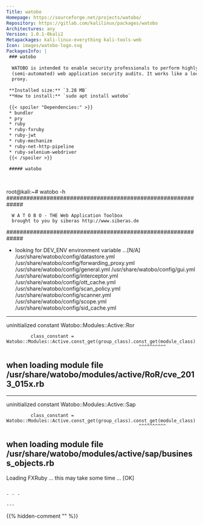 ```yaml
---
Title: watobo
Homepage: https://sourceforge.net/projects/watobo/
Repository: https://gitlab.com/kalilinux/packages/watobo
Architectures: any
Version: 1.0.1-0kali2
Metapackages: kali-linux-everything kali-tools-web 
Icon: images/watobo-logo.svg
PackagesInfo: |
 ### watobo
 
  WATOBO is intended to enable security professionals to perform highly efficient
  (semi-automated) web application security audits. It works like a local web
  proxy.
 
 **Installed size:** `3.28 MB`  
 **How to install:** `sudo apt install watobo`  
 
 {{< spoiler "Dependencies:" >}}
 * bundler
 * pry
 * ruby
 * ruby-fxruby
 * ruby-jwt
 * ruby-mechanize 
 * ruby-net-http-pipeline
 * ruby-selenium-webdriver 
 {{< /spoiler >}}
 
 ##### watobo
 
 
 ```
 root@kali:~# watobo -h
 #############################################################
 
      W A T O B O - THE Web Application Toolbox
      brought to you by siberas http://www.siberas.de
 
 #############################################################
 + looking for DEV_ENV environment variable ...[N/A]
 /usr/share/watobo/config/datastore.yml
 /usr/share/watobo/config/forwarding_proxy.yml
 /usr/share/watobo/config/general.yml
 /usr/share/watobo/config/gui.yml
 /usr/share/watobo/config/interceptor.yml
 /usr/share/watobo/config/ott_cache.yml
 /usr/share/watobo/config/scan_policy.yml
 /usr/share/watobo/config/scanner.yml
 /usr/share/watobo/config/scope.yml
 /usr/share/watobo/config/sid_cache.yml
 ---
 uninitialized constant Watobo::Modules::Active::Ror
 
             class_constant = Watobo::Modules::Active.const_get(group_class).const_get(module_class)
                                                     ^^^^^^^^^^
 when loading module file /usr/share/watobo/modules/active/RoR/cve_2013_015x.rb
 ---
 ---
 uninitialized constant Watobo::Modules::Active::Sap
 
             class_constant = Watobo::Modules::Active.const_get(group_class).const_get(module_class)
                                                     ^^^^^^^^^^
 when loading module file /usr/share/watobo/modules/active/sap/business_objects.rb
 ---
 
 Loading FXRuby ... this may take some time ... [OK]
 ```
 
 - - -
 
---
```

{{% hidden-comment "<!--Do not edit anything above this line-->" %}}
